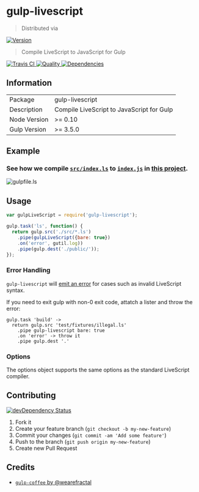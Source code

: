 # gulp-livescript
> Distributed via

[![Version     ](https://img.shields.io/npm/v/gulp-livescript.svg)                             ](https://www.npmjs.org/package/gulp-livescript)

> Compile LiveScript to JavaScript for Gulp

[![Travis CI   ](https://img.shields.io/travis/tomchentw/gulp-livescript/master.svg)           ](https://travis-ci.org/tomchentw/gulp-livescript)
[![Quality     ](https://img.shields.io/codeclimate/github/tomchentw/gulp-livescript.svg)      ](https://codeclimate.com/github/tomchentw/gulp-livescript)
[![Dependencies](https://img.shields.io/gemnasium/tomchentw/gulp-livescript.svg)               ](https://gemnasium.com/tomchentw/gulp-livescript)


## Information

<table>
<tr> 
<td>Package</td><td>gulp-livescript</td>
</tr>
<tr>
<td>Description</td>
<td>Compile LiveScript to JavaScript for Gulp</td>
</tr>
<tr>
<td>Node Version</td>
<td>>= 0.10</td>
</tr>
<tr>
<td>Gulp Version</td>
<td>>= 3.5.0</td>
</tr>
</table>


## Example

### See how we compile [`src/index.ls`](https://github.com/tomchentw/gulp-livescript/blob/master/src/index.ls) to [`index.js`](https://github.com/tomchentw/gulp-livescript/blob/master/index.js) in [this project](https://github.com/tomchentw/gulp-livescript/blob/master/gulpfile.ls).

![`gulpfile.ls`](https://f.cloud.github.com/assets/922234/2353915/093164d2-a5ae-11e3-8016-d1191004acb2.png)


## Usage

```javascript
var gulpLiveScript = require('gulp-livescript');

gulp.task('ls', function() {
  return gulp.src('./src/*.ls')
    .pipe(gulpLiveScript({bare: true})
    .on('error', gutil.log))
    .pipe(gulp.dest('./public/'));
});
```


### Error Handling

`gulp-livescript` will [emit an error](https://github.com/tomchentw/gulp-livescript/blob/master/test/main.ls#L45) for cases such as invalid LiveScript syntax.

If you need to exit gulp with non-0 exit code, attatch a lister and throw the error:

```livescript
gulp.task 'build' ->
  return gulp.src 'test/fixtures/illegal.ls'
    .pipe gulp-livescript bare: true
    .on 'error' -> throw it
    .pipe gulp.dest '.'
```


### Options

The options object supports the same options as the standard LiveScript compiler.


## Contributing

[![devDependency Status](https://david-dm.org/tomchentw/gulp-livescript/dev-status.svg?theme=shields.io)](https://david-dm.org/tomchentw/gulp-livescript#info=devDependencies)

1. Fork it
2. Create your feature branch (`git checkout -b my-new-feature`)
3. Commit your changes (`git commit -am 'Add some feature'`)
4. Push to the branch (`git push origin my-new-feature`)
5. Create new Pull Request


## Credits

* [`gulp-coffee` by @wearefractal](https://github.com/wearefractal/gulp-coffee)
